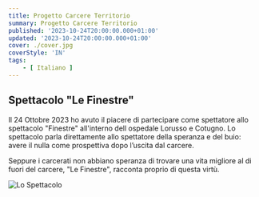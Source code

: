 ```yaml
---
title: Progetto Carcere Territorio
summary: Progetto Carcere Territorio
published: '2023-10-24T20:00:00.000+01:00'
updated: '2023-10-24T20:00:00.000+01:00'
cover: ./cover.jpg
coverStyle: 'IN'
tags:
    - [ Italiano ]
---
```


## Spettacolo "Le Finestre"
Il 24 Ottobre 2023 ho avuto il piacere di partecipare come spettatore allo spettacolo "Finestre" all'interno dell ospedale Lorusso e Cotugno.
Lo spettacolo parla direttamente allo spettatore della speranza e del buio: avere il nulla come prospettiva dopo l’uscita dal carcere.

Seppure i carcerati non abbiano speranza di trovare una vita migliore al di fuori del carcere, "Le Finestre", racconta proprio di questa virtù.

![Lo Spettacolo](/carcere-territorio/lo-spettacolo.jpg)
